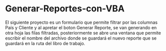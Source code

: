# Generar-Reportes-con-VBA
El siguiente proyecto es un formulario que permite filtrar por las columnas País y Cliente y al apretar el boton Generar Reporte, se van generando en otra hoja las filas filtradas, posteriormente se abre una ventana que permite escribir el nombre del archivo donde se guardará el nuevo reporte que se guardará en la ruta del libro de trabajo.
